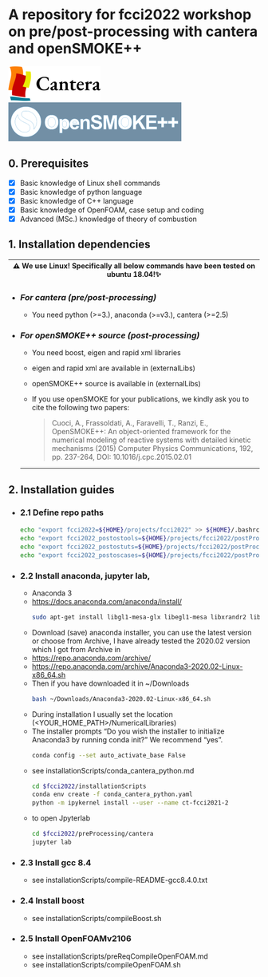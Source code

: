# A repository for fcci2022 workshop on pre/post-processing with cantera and openSMOKE++

![image info](./.cantera-logo_s.png)
![image info](./.logo_helvetica_s.png)

## 0. Prerequisites 
- [x] Basic knowledge of Linux shell commands
- [x] Basic knowledge of python language
- [x] Basic knowledge of C++ language
- [x] Basic knowledge of OpenFOAM, case setup and coding
- [x] Advanced (MSc.) knowledge of theory of combustion 

## 1. Installation dependencies
| :warning: We use Linux! Specifically all below commands have been tested on ubuntu 18.04!✨|
|--|

- ### _For cantera (pre/post-processing)_
    * You need python (>=3.), anaconda (>=v3.), cantera (>=2.5)

- ### _For openSMOKE++ source (post-processing)_
    * You need boost, eigen and rapid xml libraries
    * eigen and rapid xml are available in (externalLibs)
    * openSMOKE++ source is available in (externalLibs)
    
	* If you use openSMOKE for your publications, we kindly ask you to cite the following two papers:
    	> Cuoci, A., Frassoldati, A., Faravelli, T., Ranzi, E., 
    	> OpenSMOKE++: An object-oriented framework for the numerical modeling of reactive systems with detailed kinetic mechanisms 
    	> (2015) Computer Physics Communications, 192, pp. 237-264, DOI: 10.1016/j.cpc.2015.02.01
	
	-----------

## 2. Installation guides
- ### 2.1  Define repo paths  
    ```sh
    echo "export fcci2022=${HOME}/projects/fcci2022" >> ${HOME}/.bashrc
    echo "export fcci2022_postostools=${HOME}/projects/fcci2022/postProcessing/openSMOKE/tools" >> ${HOME}/.bashrc
    echo "export fcci2022_postostuts=${HOME}/projects/fcci2022/postProcessing/openSMOKE/tutorials" >> ${HOME}/.bashrc
    echo "export fcci2022_postoscases=${HOME}/projects/fcci2022/postProcessing/openSMOKE/cases" >> ${HOME}/.bashrc
    ```
- ### 2.2 Install anaconda, jupyter lab, 
    - Anaconda 3 
    * https://docs.anaconda.com/anaconda/install/
        ```sh
        sudo apt-get install libgl1-mesa-glx libegl1-mesa libxrandr2 libxrandr2 libxss1 libxcursor1 libxcomposite1 libasound2 libxi6 libxtst6
        ```
    * Download (save) anaconda installer, you can use the latest version or choose from Archive, I have already tested the 2020.02 version which I got from Archive in 
    * https://repo.anaconda.com/archive/ 
	* https://repo.anaconda.com/archive/Anaconda3-2020.02-Linux-x86_64.sh
    * Then if you have downloaded it in ~/Downloads 
        ```sh
        bash ~/Downloads/Anaconda3-2020.02-Linux-x86_64.sh
        ```
    * During installation I usually set the location (<YOUR_HOME_PATH>/NumericalLibraries)
    * The installer prompts “Do you wish the installer to initialize Anaconda3 by running conda init?” We recommend “yes”.
        ```sh
        conda config --set auto_activate_base False
        ```
    * see installationScripts/conda_cantera_python.md
        ```sh
        cd $fcci2022/installationScripts
        conda env create -f conda_cantera_python.yaml
        python -m ipykernel install --user --name ct-fcci2021-2
        ```
    * to open Jpyterlab 
        ```sh
        cd $fcci2022/preProcessing/cantera
        jupyter lab
        ```

- ### 2.3 Install gcc 8.4 
	* see installationScripts/compile-README-gcc8.4.0.txt
- ### 2.4 Install boost 
	* see installationScripts/compileBoost.sh
- ### 2.5 Install OpenFOAMv2106 
    * see installationScripts/preReqCompileOpenFOAM.md
	* see installationScripts/compileOpenFOAM.sh




